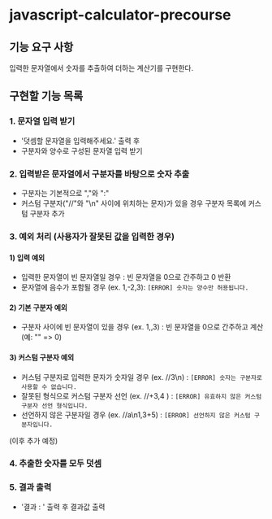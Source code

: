 # javascript-calculator-precourse

## 기능 요구 사항
입력한 문자열에서 숫자를 추출하여 더하는 계산기를 구현한다.

## 구현할 기능 목록
### 1. 문자열 입력 받기
- '덧셈할 문자열을 입력해주세요.' 출력 후
- 구분자와 양수로 구성된 문자열 입력 받기

### 2. 입력받은 문자열에서 구분자를 바탕으로 숫자 추출
- 구분자는 기본적으로 ","와 ":"
- 커스텀 구분자("//"와 "\n" 사이에 위치하는 문자)가 있을 경우 구분자 목록에 커스텀 구분자 추가

### 3. 예외 처리 (사용자가 잘못된 값을 입력한 경우)
#### 1) 입력 예외
- 입력한 문자열이 빈 문자열일 경우 : 빈 문자열을 0으로 간주하고 0 반환
- 문자열에 음수가 포함될 경우 (ex. 1,-2,3): `[ERROR] 숫자는 양수만 허용됩니다.`
#### 2) 기본 구분자 예외
- 구분자 사이에 빈 문자열이 있을 경우 (ex. 1,,3) : 빈 문자열을 0으로 간주하고 계산 (예: "" => 0)
#### 3) 커스텀 구분자 예외
- 커스텀 구분자로 입력한 문자가 숫자일 경우 (ex. //3\n) : `[ERROR] 숫자는 구분자로 사용할 수 없습니다.` 
- 잘못된 형식으로 커스텀 구분자 선언  (ex. //+3,4 ) : `[ERROR] 유효하지 않은 커스텀 구분자 선언 형식입니다.`
- 선언하지 않은 구분자일 경우 (ex. //a\n1,3+5) : `[ERROR] 선언하지 않은 커스텀 구분자입니다.`

(이후 추가 예정)

### 4. 추출한 숫자를 모두 덧셈

### 5. 결과 출력
- '결과 : ' 출력 후 결과값 출력